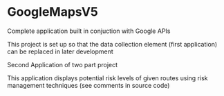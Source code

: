 # GoogleMapsV5
Complete application built in conjuction with Google APIs

This project is set up so that the data collection element (first application) can be replaced in later development

Second Application of two part project 

This application displays potential risk levels of given routes using risk management techniques (see comments in source code)

